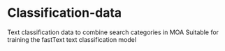 # Classification-data
Text classification data to combine search categories in MOA Suitable for training the fastText text classification model

